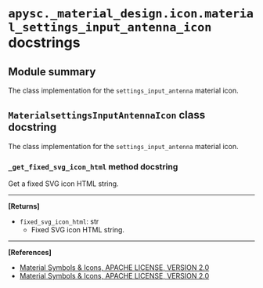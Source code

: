 # `apysc._material_design.icon.material_settings_input_antenna_icon` docstrings

## Module summary

The class implementation for the `settings_input_antenna` material icon.

## `MaterialsettingsInputAntennaIcon` class docstring

The class implementation for the `settings_input_antenna` material icon.

### `_get_fixed_svg_icon_html` method docstring

Get a fixed SVG icon HTML string.<hr>

**[Returns]**

- `fixed_svg_icon_html`: str
  - Fixed SVG icon HTML string.

<hr>

**[References]**

- [Material Symbols & Icons, APACHE LICENSE, VERSION 2.0](https://fonts.google.com/icons?icon.size=24&icon.color=%23e8eaed)
- [Material Symbols & Icons, APACHE LICENSE, VERSION 2.0](https://www.apache.org/licenses/LICENSE-2.0.html)